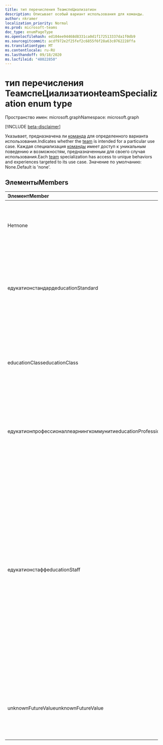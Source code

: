 ```yaml
---
title: тип перечисления ТеамспеЦиализатион
description: Описывает особый вариант использования для команды.
author: nkramer
localization_priority: Normal
ms.prod: microsoft-teams
doc_type: enumPageType
ms.openlocfilehash: ed104ee94468d8331ca0d1f172513337da1f0db9
ms.sourcegitcommit: acdf972e2f25fef2c6855f6f28a63c0762228ffa
ms.translationtype: MT
ms.contentlocale: ru-RU
ms.lasthandoff: 09/18/2020
ms.locfileid: "48022850"
---
```

# <a name="teamspecialization-enum-type"></a><span data-ttu-id="ce526-103">тип перечисления ТеамспеЦиализатион</span><span class="sxs-lookup"><span data-stu-id="ce526-103">teamSpecialization enum type</span></span>

<span data-ttu-id="ce526-104">Пространство имен: microsoft.graph</span><span class="sxs-lookup"><span data-stu-id="ce526-104">Namespace: microsoft.graph</span></span>

[!INCLUDE [beta-disclaimer](../../includes/beta-disclaimer.md)]

<span data-ttu-id="ce526-105">Указывает, предназначена ли [команда](../resources/team.md) для определенного варианта использования.</span><span class="sxs-lookup"><span data-stu-id="ce526-105">Indicates whether the [team](../resources/team.md) is intended for a particular use case.</span></span> <span data-ttu-id="ce526-106">Каждая специализация [команды](../resources/team.md) имеет доступ к уникальным поведению и возможностям, предназначенным для своего случая использования.</span><span class="sxs-lookup"><span data-stu-id="ce526-106">Each [team](../resources/team.md) specialization has access to unique behaviors and experiences targeted to its use case.</span></span> <span data-ttu-id="ce526-107">Значение по умолчанию: None.</span><span class="sxs-lookup"><span data-stu-id="ce526-107">Default is 'none'.</span></span>

## <a name="members"></a><span data-ttu-id="ce526-108">Элементы</span><span class="sxs-lookup"><span data-stu-id="ce526-108">Members</span></span>

| <span data-ttu-id="ce526-109">Элемент</span><span class="sxs-lookup"><span data-stu-id="ce526-109">Member</span></span>             | <span data-ttu-id="ce526-110">Значение</span><span class="sxs-lookup"><span data-stu-id="ce526-110">Value</span></span> | <span data-ttu-id="ce526-111">Описание</span><span class="sxs-lookup"><span data-stu-id="ce526-111">Description</span></span>                                                                |
| :----------------- | :---- | :------------------------------------------------------------------------- |
| <span data-ttu-id="ce526-112">Нет</span><span class="sxs-lookup"><span data-stu-id="ce526-112">none</span></span>               | <span data-ttu-id="ce526-113">нуль</span><span class="sxs-lookup"><span data-stu-id="ce526-113">0</span></span>     | <span data-ttu-id="ce526-114">Тип по умолчанию для команды, обеспечивающей стандартную работу группы.</span><span class="sxs-lookup"><span data-stu-id="ce526-114">Default type for a team which gives the standard team experience.</span></span>          |
| <span data-ttu-id="ce526-115">едукатионстандард</span><span class="sxs-lookup"><span data-stu-id="ce526-115">educationStandard</span></span>  | <span data-ttu-id="ce526-116">1 </span><span class="sxs-lookup"><span data-stu-id="ce526-116">1</span></span>     | <span data-ttu-id="ce526-117">Группа, созданная пользователем для образования.</span><span class="sxs-lookup"><span data-stu-id="ce526-117">Team created by an education user.</span></span> <span data-ttu-id="ce526-118">Все команды, созданные пользователем для образования образования, имеют тип edu.</span><span class="sxs-lookup"><span data-stu-id="ce526-118">All teams created by education user are of type Edu.</span></span> |
| <span data-ttu-id="ce526-119">educationClass</span><span class="sxs-lookup"><span data-stu-id="ce526-119">educationClass</span></span>     | <span data-ttu-id="ce526-120">2 </span><span class="sxs-lookup"><span data-stu-id="ce526-120">2</span></span>     | <span data-ttu-id="ce526-121">Командный интерфейс, оптимизированный для класса.</span><span class="sxs-lookup"><span data-stu-id="ce526-121">Team experience optimized for a class.</span></span> <span data-ttu-id="ce526-122">Это позволяет Сегментация функций в O365.</span><span class="sxs-lookup"><span data-stu-id="ce526-122">This enables segmentation of features across O365.</span></span> |
| <span data-ttu-id="ce526-123">едукатионпрофессионаллеарнингкоммунити</span><span class="sxs-lookup"><span data-stu-id="ce526-123">educationProfessionalLearningCommunity</span></span> | <span data-ttu-id="ce526-124">4</span><span class="sxs-lookup"><span data-stu-id="ce526-124">3</span></span> | <span data-ttu-id="ce526-125">Рабочая группа, оптимизированная для "переработано".</span><span class="sxs-lookup"><span data-stu-id="ce526-125">Team experience optimized for a PLC.</span></span> <span data-ttu-id="ce526-126">Подробнее о том, как [переадресовать здесь](https://en.wikipedia.org/wiki/Professional_learning_community).</span><span class="sxs-lookup"><span data-stu-id="ce526-126">Learn more about PLC [here](https://en.wikipedia.org/wiki/Professional_learning_community).</span></span> |
| <span data-ttu-id="ce526-127">едукатионстафф</span><span class="sxs-lookup"><span data-stu-id="ce526-127">educationStaff</span></span>     | <span data-ttu-id="ce526-128">4 </span><span class="sxs-lookup"><span data-stu-id="ce526-128">4</span></span>     |  <span data-ttu-id="ce526-129">Тип команды оптимизированный интерфейс для сотрудников Организации, где руководитель отдела, например участник, является администратором и преподавателями участниками команды, которая поставляется с специализированной записной книжкой.</span><span class="sxs-lookup"><span data-stu-id="ce526-129">Team type for an optimized experience for staff in an organization, where a staff leader, like a principal, is the admin and teachers are members in a team that comes with a specialized notebook.</span></span> <span data-ttu-id="ce526-130">Более подробную информацию можно узнать в разделе [служебная Записная книжка OneNote для образовательных учреждений](https://www.onenote.com/staffnotebookedu).</span><span class="sxs-lookup"><span data-stu-id="ce526-130">For more details, see [OneNote staff notebook for education](https://www.onenote.com/staffnotebookedu).</span></span> |
| <span data-ttu-id="ce526-131">unknownFutureValue</span><span class="sxs-lookup"><span data-stu-id="ce526-131">unknownFutureValue</span></span> | <span data-ttu-id="ce526-132">7 </span><span class="sxs-lookup"><span data-stu-id="ce526-132">7</span></span>     | <span data-ttu-id="ce526-133">Значение Sentinel зарезервировано как заполнитель для расширения перечисления в будущем.</span><span class="sxs-lookup"><span data-stu-id="ce526-133">Sentinel value reserved as a placeholder for future expansion of the enum.</span></span> |


